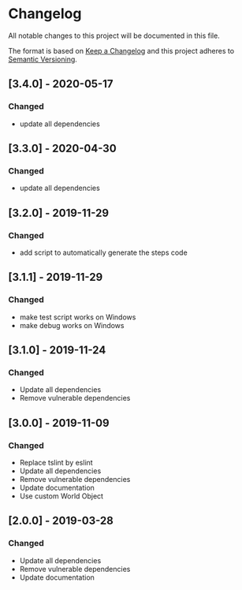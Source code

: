 # Changelog

All notable changes to this project will be documented in this file.

The format is based on [Keep a Changelog](http://keepachangelog.com/en/1.0.0/)
and this project adheres to [Semantic Versioning](http://semver.org/spec/v2.0.0.html).

## [3.4.0] - 2020-05-17

### Changed

- update all dependencies

## [3.3.0] - 2020-04-30

### Changed

- update all dependencies

## [3.2.0] - 2019-11-29

### Changed

- add script to automatically generate the steps code

## [3.1.1] - 2019-11-29

### Changed

- make test script works on Windows
- make debug works on Windows

## [3.1.0] - 2019-11-24

### Changed

- Update all dependencies
- Remove vulnerable dependencies

## [3.0.0] - 2019-11-09

### Changed

- Replace tslint by eslint
- Update all dependencies
- Remove vulnerable dependencies
- Update documentation
- Use custom World Object

## [2.0.0] - 2019-03-28

### Changed

- Update all dependencies
- Remove vulnerable dependencies
- Update documentation
